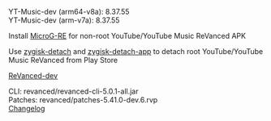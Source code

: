 YT-Music-dev (arm64-v8a): 8.37.55  
YT-Music-dev (arm-v7a): 8.37.55  

Install [MicroG-RE](https://github.com/WSTxda/MicroG-RE/releases) for non-root YouTube/YouTube Music ReVanced APK  

Use [zygisk-detach](https://github.com/j-hc/zygisk-detach) and [zygisk-detach-app](https://github.com/j-hc/zygisk-detach-app/releases) to detach root YouTube/YouTube Music ReVanced from Play Store  

[ReVanced-dev](https://github.com/IGOR3K99/ReVanced-dev)
  
CLI: revanced/revanced-cli-5.0.1-all.jar  
Patches: revanced/patches-5.41.0-dev.6.rvp  
[Changelog](https://github.com/revanced/revanced-patches/releases/tag/v5.41.0-dev.6)  
